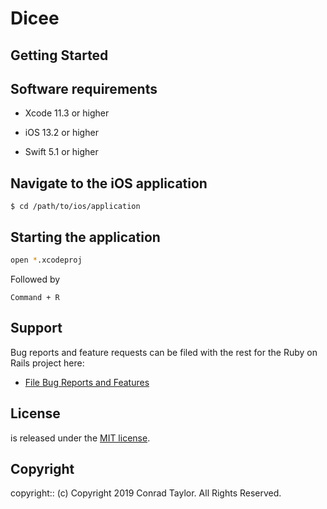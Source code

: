 # Dicee

<Project Description>

## Getting Started

## Software requirements

- Xcode 11.3 or higher

- iOS 13.2 or higher

- Swift 5.1 or higher

## Navigate to the iOS application

```
$ cd /path/to/ios/application
```

## Starting the application

```zsh
open *.xcodeproj
```

Followed by

```text
Command + R
```

## Support

Bug reports and feature requests can be filed with the rest for the Ruby on Rails project here:

- [File Bug Reports and Features](https://github.com/<user-name>/<project-repo>/issues)

## License

<Project Name> is released under the [MIT license](https://mit-license.org).

## Copyright

copyright:: (c) Copyright 2019 Conrad Taylor. All Rights Reserved.
